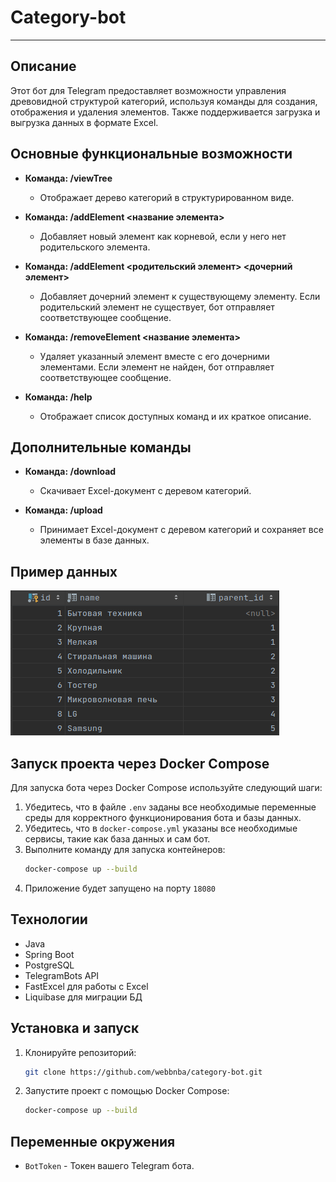 # Category-bot 

---
## Описание
Этот бот для Telegram предоставляет возможности управления древовидной структурой категорий, используя команды для создания, отображения и удаления элементов. Также поддерживается загрузка и выгрузка данных в формате Excel.

## Основные функциональные возможности

- **Команда: /viewTree**
    - Отображает дерево категорий в структурированном виде.

- **Команда: /addElement <название элемента>**
    - Добавляет новый элемент как корневой, если у него нет родительского элемента.

- **Команда: /addElement <родительский элемент> <дочерний элемент>**
    - Добавляет дочерний элемент к существующему элементу. Если родительский элемент не существует, бот отправляет соответствующее сообщение.

- **Команда: /removeElement <название элемента>**
    - Удаляет указанный элемент вместе с его дочерними элементами. Если элемент не найден, бот отправляет соответствующее сообщение.

- **Команда: /help**
    - Отображает список доступных команд и их краткое описание.

## Дополнительные команды

- **Команда: /download**
    - Скачивает Excel-документ с деревом категорий.

- **Команда: /upload**
    - Принимает Excel-документ с деревом категорий и сохраняет все элементы в базе данных.

## Пример данных

![Пример данных](docs/db.png)

## Запуск проекта через Docker Compose

Для запуска бота через Docker Compose используйте следующий шаги:

1. Убедитесь, что в файле `.env` заданы все необходимые переменные среды для корректного функционирования бота и базы данных.
2. Убедитесь, что в `docker-compose.yml` указаны все необходимые сервисы, такие как база данных и сам бот.
3. Выполните команду для запуска контейнеров:
    ```bash
    docker-compose up --build
    ```
4. Приложение будет запущено на порту `18080`  

## Технологии
- Java
- Spring Boot
- PostgreSQL
- TelegramBots API
- FastExcel для работы с Excel
- Liquibase для миграции БД

## Установка и запуск

1. Клонируйте репозиторий:
    ```bash
    git clone https://github.com/webbnba/category-bot.git
    ```

2. Запустите проект с помощью Docker Compose:
    ```bash
    docker-compose up --build
    ```

## Переменные окружения

- `BotToken` - Токен вашего Telegram бота.

